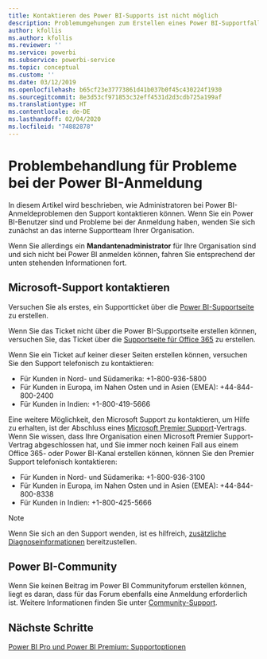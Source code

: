 ```yaml
---
title: Kontaktieren des Power BI-Supports ist nicht möglich
description: Problemumgehungen zum Erstellen eines Power BI-Supportfalls, wenn sich ein Benutzer nicht anmelden kann
author: kfollis
ms.author: kfollis
ms.reviewer: ''
ms.service: powerbi
ms.subservice: powerbi-service
ms.topic: conceptual
ms.custom: ''
ms.date: 03/12/2019
ms.openlocfilehash: b65cf23e37773861d41b037b0f45c430224f1930
ms.sourcegitcommit: 8e3d53cf971853c32eff4531d2d3cdb725a199af
ms.translationtype: HT
ms.contentlocale: de-DE
ms.lasthandoff: 02/04/2020
ms.locfileid: "74882878"
---
```

# <a name="troubleshooting-sign-in-issues-for-power-bi"></a>Problembehandlung für Probleme bei der Power BI-Anmeldung

In diesem Artikel wird beschrieben, wie Administratoren bei Power BI-Anmeldeproblemen den Support kontaktieren können. Wenn Sie ein Power BI-Benutzer sind und Probleme bei der Anmeldung haben, wenden Sie sich zunächst an das interne Supportteam Ihrer Organisation.

Wenn Sie allerdings ein **Mandantenadministrator** für Ihre Organisation sind und sich nicht bei Power BI anmelden können, fahren Sie entsprechend der unten stehenden Informationen fort.

## <a name="contact-microsoft-support"></a>Microsoft-Support kontaktieren

Versuchen Sie als erstes, ein Supportticket über die [Power BI-Supportseite](https://powerbi.microsoft.com/support/) zu erstellen.

Wenn Sie das Ticket nicht über die Power BI-Supportseite erstellen können, versuchen Sie, das Ticket über die [Supportseite für Office 365](https://support.office.com/home/contact) zu erstellen.

Wenn Sie ein Ticket auf keiner dieser Seiten erstellen können, versuchen Sie den Support telefonisch zu kontaktieren:

* Für Kunden in Nord- und Südamerika: +1-800-936-5800
* Für Kunden in Europa, im Nahen Osten und in Asien (EMEA): +44-844-800-2400
* Für Kunden in Indien: +1-800-419-5666

Eine weitere Möglichkeit, den Microsoft Support zu kontaktieren, um Hilfe zu erhalten, ist der Abschluss eines [Microsoft Premier Support](https://support.microsoft.com/premier)-Vertrags. Wenn Sie wissen, dass Ihre Organisation einen Microsoft Premier Support-Vertrag abgeschlossen hat, und Sie immer noch keinen Fall aus einem Office 365- oder Power BI-Kanal erstellen können, können Sie den Premier Support telefonisch kontaktieren:

* Für Kunden in Nord- und Südamerika: +1-800-936-3100
* Für Kunden in Europa, im Nahen Osten und in Asien (EMEA): +44-844-800-8338
* Für Kunden in Indien: +1-800-425-5666

> [!Note]
> Wenn Sie sich an den Support wenden, ist es hilfreich, [zusätzliche Diagnoseinformationen](service-admin-capturing-additional-diagnostic-information-for-power-bi.md) bereitzustellen.

## <a name="power-bi-community"></a>Power BI-Community

Wenn Sie keinen Beitrag im Power BI Communityforum erstellen können, liegt es daran, dass für das Forum ebenfalls eine Anmeldung erforderlich ist. Weitere Informationen finden Sie unter [Community-Support](https://community.powerbi.com/t5/Community-Support/ct-p/PBI_CommunitySupport).

## <a name="next-steps"></a>Nächste Schritte

[Power BI Pro und Power BI Premium: Supportoptionen](service-support-options.md)
